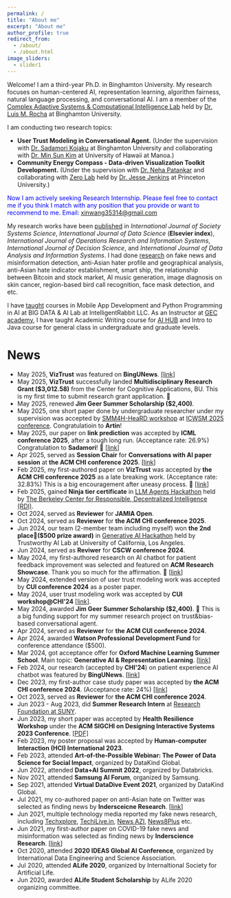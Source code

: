 ```yaml
---
permalink: /
title: "About me"
excerpt: "About me"
author_profile: true
redirect_from: 
  - /about/
  - /about.html
image_sliders:
  - slider1
---
```


Welcome! I am a third-year Ph.D. in Binghamton University. My research focuses on human-centered AI, representation learning, algorithm fairness, natural language processing, and conversational AI. I am a member of the [Complex Adaptive Systems & Computational Intelligence Lab](https://casci.binghamton.edu/casci.php) held by [Dr. Luis M. Rocha](https://casci.binghamton.edu/) at Binghamton University. 

I am conducting two research topics:
* __User Trust Modeling in Conversational Agent.__ (Under the supervision with [Dr. Sadamori Kojaku](https://skojaku.github.io/) at Binghamton University and collaborating with [Dr. Min Sun Kim](https://sci.manoa.hawaii.edu/min-sun-kim/) at University of Hawaii at Manoa.)
* __Community Energy Compass - Data-driven Visualization Toolkit Development.__ (Under the supervision with [Dr. Neha Patankar](https://patankarneha.wixsite.com/home) and collaborating with [Zero Lab](https://zero.lab.princeton.edu/) held by [Dr. Jesse Jenkins](https://environmenthalfcentury.princeton.edu/experts/jesse-jenkins) at Princeton University.)

<!---
Before that, I was a COVID-19 research team leader in the [BIG DATA & AI Lab](https://intelrabbit.com/research-projects/) at [IntelligentRabbit LLC](https://intelrabbit.com/services/). Besides, I was a machine learning engineer at Tianjin Value Fair Technology Inc in China for NLP-based financial application development for public company annual reports in 2017. I have earned my master's degree in Data Science in 2018 and a bachelor's degree in Industrial Engineering at Aeronautical Engineering direction in 2014. I am also a Data Science volunteer at [DataKind Global](https://www.datakind.org/), having served [Goolge AI Impact Challenge](https://impactchallenge.withgoogle.com/techforsocialgood) in 2019 and [data.org Growth and Recovery Challenge for COVID-19](https://data.org/initiatives/challenge/) in 2020.
In 2016, I achieved a certification from Google Developer StudyJams on Android mobile app in Java.
-->

<span style="color:blue">Now I am actively seeking Research Internship. Please feel free to contact me if you think I match with any position that you provide or want to recommend to me. Email: xinwang35314@gmail.com</span>

My research works have been [published](publications) in
*International Journal of Society Systems Science*, *International Journal of Data Science* (**Elsevier index**),
*International Journal of Operations Research and Information Systems*,
*International Journal of Decision Science*, and
*International Journal of Data Analysis and Information Systems*. 
I had done [research](research) on fake news and misinformation detection, anti-Asian hater profile and geographical 
analysis, anti-Asian hate indicator establishment, smart ship, the relationship between Bitcoin and stock market,
AI music generation, image diagnosis on skin cancer, region-based bird call recognition, face mask detection, and etc. 

I have [taught](teaching) courses in Mobile App Development and Python Programming in AI at BIG DATA & AI Lab at IntelligentRabbit LLC.
As an Instructor at [GEC academy](https://www.gecacademy.com/), I have taught Academic Writing course for [AI HUB](https://www.gecacademy.com/ai-hub) and Intro to Java course for general class in undergraduate and graduate levels. 

# News
* May 2025, __VizTrust__ was featured on __BingUNews__. [[link]](https://www.binghamton.edu/news/story/5570/how-much-do-we-trust-chatbots-new-tool-from-binghamton-university-makes-it-easier-to-gauge)
* May 2025, __VizTrust__ successfully landed __Multidisciplinary Research Grant ($3,012.58)__ from the Center for
Cognitive Applications, BU. This is my first time to submit research grant application. 🎉
* May 2025, renewed __Jim Geer Summer Scholarship ($2,400)__.
* May 2025, one short paper done by undergraduate researcher under my supervision was accepted by [SMM4H-HeaRD workshop](https://healthlanguageprocessing.org/smm4h-2025/) at [ICWSM 2025 conference](https://www.icwsm.org/2025/index.html). Congratulatioin to __Artin__!
* May 2025, our paper on __link prediction__ was accepted by __ICML conference 2025__, after a tough long run. (Acceptance rate:  26.9%) Congratulation to __Sadamori__! 🎉 [[link](https://arxiv.org/abs/2405.14985)]
* Apr 2025, served as __Session Chair__ for __Conversations with AI paper session__ at __the ACM CHI conference 2025__. [[link](https://programs.sigchi.org/chi/2025/program/session/195020)]
* Feb 2025, my first-authored paper on __VizTrust__ was accepted by __the ACM CHI conference 2025__ as a late breaking work. (Acceptance rate: 32.83%) This is a big encouragement after uneasy process. 🎉 [[link](https://xin-wang-kr.github.io/VizTrust-CHI25/)]
* Feb 2025, gained __Ninja tier certificate__ in [LLM Agents Hackathon](https://llmagents-learning.org/f24) held by [The Berkeley Center for Responsible, Decentralized Intelligence (RDI)](https://rdi.berkeley.edu/).
* Oct 2024, served as __Reviewer__ for __JAMIA Open__.
* Oct 2024, served as __Reviewer__ for __the ACM CHI conference 2025__.
* Jun 2024, our team (2-member team including myself) won __the 2nd place🥈($500 prize award)__ in [Generative AI Hackathon](https://dorahacks.io/hackathon/trustworthy-ai-gesucla/detail#ges-x-trustworthy-ai-lab-hackathon-background) held by Trustworthy AI Lab at University of California, Los Angeles.
* Jun 2024, served as __Reviwer__ for __CSCW conference 2024__.
* May 2024, my first-authored research on AI chatbot for patient feedback improvement was selected and featured on __ACM Research Showcase__. Thank you so much for the affirmation. 🎉 [[link](https://www.growkudos.com/publications/10.1145%252F3613905.3637149/reader)]
* May 2024, extended version of user trust modeling work was accepted by __CUI conference 2024__ as a poster paper.
* May 2024, user trust modeling work was accepted by __CUI workshop@CHI'24__ [[link](https://cui.acm.org/workshops/CHI2024/wp-content/uploads/2024/04/User-Trust-Modeling-in-Conversational-User-Interface-Based-onWord-Embedding-Bias.pdf)].
* May 2024, awarded __Jim Geer Summer Scholarship ($2,400)__. 🎉 This is a big funding support for my summer research project on trust&bias-based conversational agent.
* Apr 2024, served as __Reviewer__ for __the ACM CUI conference 2024__.
* Apr 2024, awarded __Watson Professional Development Fund__ for conference attendance ($500). 
* Mar 2024, got acceptance offer for __Oxford Machine Learning Summer School__. Main topic: __Generative AI & Representation Learning__. [[link](https://www.oxfordml.school/)] 
* Feb 2024, our research (accepted by __CHI'24__) on patient experience AI chatbot was featured by __BingUNews__. [[link](https://www.binghamton.edu/news/story/4765/watson-graduate-students-implement-ai-in-healthcare-practice-as-final-project)]
* Dec 2023, my first-author case study paper was accepted by __the ACM CHI conference 2024__. (Acceptance rate: 24%) [[link](https://xin-wang-kr.github.io/px-collection-AI-chatbot/)]
* Oct 2023, served as __Reviewer__ for __the ACM CHI conference 2024__. 
* Jun 2023 - Aug 2023, did __Summer Research Intern__ at [Research Foundation at SUNY](https://www.rfsuny.org/). 
* Jun 2023, my short paper was accepted by __Health Resilience Workshop__ under the __ACM SIGCHI on Designing Interactive Systems 2023 Conference__. [[PDF]](https://bpb-us-e1.wpmucdn.com/sites.psu.edu/dist/0/165972/files/2023/07/Xin-Wang-Improving-Patient-Experience-Feedback-Collection-for-Healthcare-Providers-through-Human-centered-Chatbot-Application.pdf)
* Feb 2023, my poster proposal was accepted by __Human-computer Interaction (HCI) International 2023__.
* Feb 2023, attended __Art-of-the-Possible Webinar: The Power of Data Science for Social Impact__, organized by DataKind Global.
* Jun 2022, attended __Data+AI Summit 2022__, organized by Databricks.
* Nov 2021, attended __Samsung AI Forum__, organized by Samsung.
* Sep 2021, attended __Virtual DataDive Event 2021__, organized by DataKind Global.
* Jul 2021, my co-authored paper on anti-Asian hate on Twitter was selected as finding news by __Indersceicne Research__. [[link](https://sciencespot.co.uk/covid-19-related-xenophobia.html)]
* Jun 2021, multiple technology media reported my fake news research, including [Techxplore](https://techxplore.com/news/2021-06-fake-news.html), [TechiLive.in](https://techilive.in/editing-out-fake-news/), [News AZI](https://newsazi.com/editing-out-fake-news/), [News8Plus](https://news8plus.com/editing-out-fake-news/) etc.
* Jun 2021, my first-author paper on COVID-19 fake news and misinformation was selected as finding news by __Inderscience Research__. [[link](https://sciencespot.co.uk/editing-out-fake-news.html)]
* Oct 2020, attended __2020 IDEAS Global AI Conference__, organized by International Data Engineering and Science Association.
* Jul 2020, attended __ALife 2020__, organized by Internaltional Society for Artificial Life.
* Jun 2020, awarded __ALife Student Scholarship__ by ALife 2020 organizing committee.
  
<!---
* Jul 2014, awarded __Third Prize of 2014 Cross-Strait Contest of Outstanding Bachelor’s Degree Thesis (10/15, among China Mainland, Hong Kong, Macao, and Taiwan)__ by Chinese Institute of Industrial Engineering.
-->
